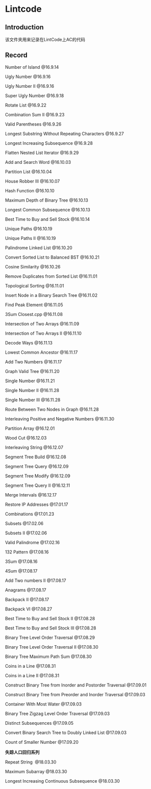 # Lintcode

## Introduction
该文件夹用来记录在LintCode上AC的代码

## Record
Number of Island  @16.9.14

Ugly Number @16.9.16

Ugly Number II  @16.9.16

Super Ugly Number  @16.9.18

Rotate List  @16.9.22

Combination Sum II  @16.9.23

Valid Parentheses  @16.9.26

Longest Substring Without Repeating Characters  @16.9.27

Longest Increasing Subsequence  @16.9.28

Flatten Nested List Iterator  @16.9.29
 
Add and Search Word  @16.10.03

Partition List  @16.10.04

House Robber III  @16.10.07

Hash Function  @16.10.10

Maximum Depth of Binary Tree  @16.10.13

Longest Common Subsequence  @16.10.13

Best Time to Buy and Sell Stock  @16.10.14

Unique Paths  @16.10.19

Unique Paths II  @16.10.19

Palindrome Linked List @16.10.20

Convert Sorted List to Balanced BST    @16.10.21 

Cosine Similarity  @16.10.26

Remove Duplicates from Sorted List  @16.11.01

Topological Sorting  @16.11.01

Insert Node in a Binary Search Tree  @16.11.02

Find Peak Element  @16.11.05

3Sum Closest.cpp  @16.11.08

Intersection of Two Arrays  @16.11.09

Intersection of Two Arrays II  @16.11.10

Decode Ways  @16.11.13

Lowest Common Ancestor  @16.11.17

Add Two Numbers  @16.11.17

Graph Valid Tree  @16.11.20

Single Number  @16.11.21

Single Number II  @16.11.28

Single Number III  @16.11.28

Route Between Two Nodes in Graph  @16.11.28

Interleaving Positive and Negative Numbers  @16.11.30

Partition Array  @16.12.01

Wood Cut  @16.12.03

Interleaving String  @16.12.07

Segment Tree Build  @16.12.08

Segment Tree Query  @16.12.09

Segment Tree Modify  @16.12.09

Segment Tree Query II  @16.12.11

Merge Intervals  @16.12.17

Restore IP Addresses  @17.01.17

Combinations  @17.01.23

Subsets  @17.02.06

Subsets II  @17.02.06

Valid Palindrome  @17.02.16

132 Pattern @17.08.16

3Sum @17.08.16

4Sum @17.08.17

Add Two numbers II @17.08.17

Anagrams  @17.08.17

Backpack II  @17.08.17

Backpack VI  @17.08.27

Best Time to Buy and Sell Stock II  @17.08.28

Best Time to Buy and Sell Stock III  @17.08.28

Binary Tree Level Order Traversal  @17.08.29

Binary Tree Level Order Traversal II  @17.08.30
 
Binary Tree Maximum Path Sum  @17.08.30

Coins in a Line  @17.08.31

Coins in a Line II  @17.08.31

Construct Binary Tree from Inorder and Postorder Traversal  @17.09.01

Construct Binary Tree from Preorder and Inorder Traversal  @17.09.03

Container With Most Water  @17.09.03

Binary Tree Zigzag Level Order Traversal  @17.09.03

Distinct Subsequences  @17.09.05

Convert Binary Search Tree to Doubly Linked List   @17.09.03

Count of Smaller Number  @17.09.20

**失踪人口回归系列**

Repeat String  @18.03.30

Maximum Subarray  @18.03.30

Longest Increasing Continuous Subsequence  @18.03.30
